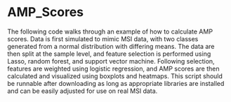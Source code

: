 # AMP_Scores
The following code walks through an example of how to calculate AMP scores. Data is first simulated to mimic MSI data, with two classes generated from a normal distribution with differing means. The data are then split at the sample level, and feature selection is performed using Lasso, random forest, and support vector machine. Following selection, features are weighted using logistic regression, and AMP scores are then calculated and visualized using boxplots and heatmaps. This script should be runnable after downloading as long as appropriate libraries are installed and can be easily adjusted for use on real MSI data. 
